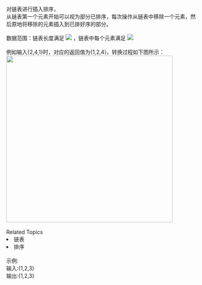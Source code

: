 <div>  对链表进行插入排序， </div> <div>  从链表第一个元素开始可以视为部分已排序，每次操作从链表中移除一个元素，然后原地将移除的元素插入到已排好序的部分。 </div> <div>  <br> </div> <div>  数据范围：链表长度满足 <img src="https://www.nowcoder.com/equation?tex=1%20%5Cle%20n%20%5Cle%201000%5C"> ，链表中每个元素满足 <img src="https://www.nowcoder.com/equation?tex=%7Cval%7C%20%5Cle%2010000%20%5C"><br> </div> <div>  <br> </div> <div>  例如输入{2,4,1}时，对应的返回值为{1,2,4}，转换过程如下图所示： </div> <div>  <img alt="" src="https://uploadfiles.nowcoder.com/images/20211202/423483716_1638436705185/437002359D82E6175F944CC0A49C7E70" style="height: auto;width: 442.0px;"><br> </div><div><br></div><div><div>Related Topics</div><div><li>链表</li><li>排序</li></div></div><br>示例:<br>输入:{1,2,3}<br>输出:{1,2,3}
<br>
